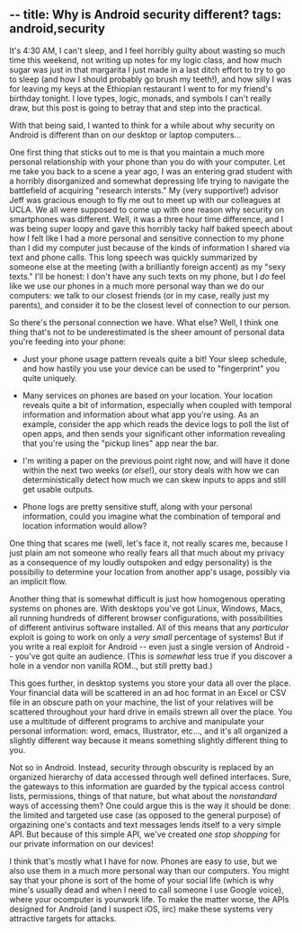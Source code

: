 --
title: Why is Android security different?
tags: android,security
--

It's 4:30 AM, I can't sleep, and I feel horribly guilty about wasting
so much time this weekend, not writing up notes for my logic class,
and how much sugar was just in that margarita I just made in a last
ditch effort to try to go to sleep (and how I should probably go brush
my teeth!), and how silly I was for leaving my keys at the Ethiopian
restaurant I went to for my friend's birthday tonight.  I love types,
logic, monads, and symbols I can't really draw, but this post is going
to betray that and step into the practical.

With that being said, I wanted to think for a while about why security
on Android is different than on our desktop or laptop computers...

One first thing that sticks out to me is that you maintain a much more
personal relationship with your phone than you do with your computer.
Let me take you back to a scene a year ago, I was an entering grad
student with a horribly disorganized and somewhat depressing life
trying to navigate the battlefield of acquiring "research intersts."
My (very supportive!) advisor Jeff was gracious enough to fly me out
to meet up with our colleagues at UCLA.  We all were supposed to come
up with one reason why security on smartphones was different.  Well,
it was a three hour time difference, and I was being super loopy and
gave this horribly tacky half baked speech about how I felt like I had
a more personal and sensitive connection to my phone than I did my
computer just because of the kinds of information I shared via text
and phone calls.  This long speech was quickly summarized by someone
else at the meeting (with a brilliantly foreign accent) as my "sexy
texts."  I'll be honest: I don't have any such texts on my phone, but
I _do_ feel like we use our phones in a much more personal way than we
do our computers: we talk to our closest friends (or in my case,
really just my parents), and consider it to be the closest level of
connection to our person.

So there's the personal connection we have.  What else?  Well, I think
one thing that's not to be underestimated is the sheer amount of
personal data you're feeding into your phone:

- Just your phone usage pattern reveals quite a bit!  Your sleep
  schedule, and how hastily you use your device can be used to
  "fingerprint" you quite uniquely.

- Many services on phones are based on your location.  Your location
  reveals quite a bit of information, especially when coupled with
  temporal information and information about what app you're using.
  As an example, consider the app which reads the device logs to poll
  the list of open apps, and then sends your significant other
  information revealing that you're using the "pickup lines" app near
  the bar.

- I'm writing a paper on the previous point right now, and will have
  it done within the next two weeks (_or else_!), our story deals with
  how we can deterministically detect how much we can skew inputs to
  apps and still get usable outputs.

- Phone logs are pretty sensitive stuff, along with your personal
  information, could you imagine what the combination of temporal and
  location information would allow?

One thing that scares me (well, let's face it, not really scares me,
because I just plain am not someone who really fears all that much
about my privacy as a consequence of my loudly outspoken and edgy
personality) is the possibiliy to determine your location from another
app's usage, possibly via an implicit flow.

Another thing that is somewhat difficult is just how homogenous
operating systems on phones are.  With desktops you've got Linux,
Windows, Macs, all running hundreds of different browser
configurations, with possibilities of different antivirus software
installed.  All of this means that any _particular_ exploit is going
to work on only a _very small_ percentage of systems!  But if you
write a real exploit for Android -- even just a single version of
Android -- you've got quite an audience.  (This is _somewhat_ less
true if you discover a hole in a vendor non vanilla ROM.., but still
pretty bad.)

This goes further, in desktop systems you store your data all over the
place.  Your financial data will be scattered in an ad hoc format in
an Excel or CSV file in an obscure path on your machine, the list of
your relatives will be scattered throughout your hard drive in emails
strewn all over the place.  You use a multitude of different programs
to archive and manipulate your personal information: word, emacs,
Illustrator, etc..., and it's all organized a slightly different way
because it means something slightly different thing to you.

Not so in Android.  Instead, security through obscurity is replaced by
an organized hierarchy of data accessed through well defined
interfaces.  Sure, the gateways to this information are guarded by the
typical access control lists, permissions, things of that nature, but
what about the _nonstandard_ ways of accessing them?  One could argue
this is the way it should be done: the limited and targeted use case
(as opposed to the general purpose) of orgazining one's contacts and
text messages lends itself to a very simple API.  But because of this
simple API, we've created _one stop shopping_ for our private
information on our devices!

I think that's mostly what I have for now.  Phones are easy to use,
but we also use them in a much more personal way than our computers.
You might say that your phone is sort of the home of your social life
(which is why mine's usually dead and when I need to call someone I
use Google voice), where your ocomputer is yourwork life.  To make the
matter worse, the APIs designed for Android (and I suspect iOS, iirc)
make these systems very attractive targets for attacks.